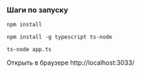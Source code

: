 ### Шаги по запуску
```
npm install
```
```
npm install -g typescript ts-node
```
```
ts-node app.ts
```
Открыть в браузере http://localhost:3033/
